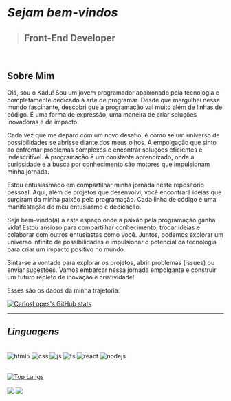 # *Sejam bem-vindos*
> ## Front-End Developer

<br/>

## Sobre Mim

Olá, sou o Kadu! Sou um jovem programador apaixonado pela tecnologia e completamente dedicado à arte de programar. Desde que mergulhei nesse mundo fascinante, descobri que a programação vai muito além de linhas de código. É uma forma de expressão, uma maneira de criar soluções inovadoras e de impacto.

Cada vez que me deparo com um novo desafio, é como se um universo de possibilidades se abrisse diante dos meus olhos. A empolgação que sinto ao enfrentar problemas complexos e encontrar soluções eficientes é indescritível. A programação é um constante aprendizado, onde a curiosidade e a busca por conhecimento são motores que impulsionam minha jornada.

Estou entusiasmado em compartilhar minha jornada neste repositório pessoal. Aqui, além de projetos que desenvolvi, você encontrará ideias que surgiram da minha paixão pela programação. Cada linha de código é uma manifestação do meu entusiasmo e dedicação.

Seja bem-vindo(a) a este espaço onde a paixão pela programação ganha vida! Estou ansioso para compartilhar conhecimento, trocar ideias e colaborar com outros entusiastas como você. Juntos, podemos explorar um universo infinito de possibilidades e impulsionar o potencial da tecnologia para criar um impacto positivo no mundo.

Sinta-se à vontade para explorar os projetos, abrir problemas (issues) ou enviar sugestões. Vamos embarcar nessa jornada empolgante e construir um futuro repleto de inovação e criatividade!

Esses são os dados da minha trajetoria:

[![CarlosLopes's GitHub stats](https://github-readme-stats.vercel.app/api?username=CarlosPegoraro&show_icons=true&theme=tokyonight&locale=en)](https://github.com/CarlosPegoraro)

***

## __*Linguagens*__

<div style="display: inline_block"> <br/>
  <img align="center" alt="html5" src="https://img.shields.io/badge/HTML5-E34F26?style=for-the-badge&logo=html5&logoColor=white" />
  <img align="center" alt="css" src="https://img.shields.io/badge/CSS3-1572B6?style=for-the-badge&logo=css3&logoColor=white" />
  <img align="center" alt="js" src="https://img.shields.io/badge/JavaScript-F7DF1E?style=for-the-badge&logo=javascript&logoColor=black" />
  <img align="center" alt="ts" src="https://img.shields.io/badge/TypeScript-007ACC?style=for-the-badge&logo=typescript&logoColor=white" />
  <img align="center" alt="react" src="https://img.shields.io/badge/React-20232A?style=for-the-badge&logo=react&logoColor=61DAFB" />
  <img align="center" alt="nodejs" src="https://img.shields.io/badge/Node.js-43853D?style=for-the-badge&logo=node.js&logoColor=white" />
</div><br/>

[![Top Langs](https://github-readme-stats.vercel.app/api/top-langs/?username=CarlosPegoraro&theme=tokyonight&locale=en)](https://github.com/CarlosPegoraro)

<a href="https://github.com/CarlosPegoraro/100Days100Codes">
  <img align="center" src="https://github-readme-stats.vercel.app/api/pin/?username=CarlosPegoraro&repo=100Days100Codes&theme=tokyonight" />
</a>
<a href="https://github.com/CarlosPegoraro/AppMed">
  <img align="center" src="https://github-readme-stats.vercel.app/api/pin/?username=CarlosPegoraro&repo=AppMed&theme=tokyonight" />
</a>



